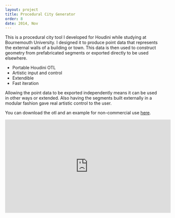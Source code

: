 ```yaml
---
layout: project
title: Procedural City Generator
order: 8
date: 2014, Nov
---
```


This is a procedural city tool I developed for Houdini while studying at Bournemouth University. I designed it to produce point data that represents the external walls of a building or town. This data is then used to construct geometry from prefabricated segments or exported directly to be used elsewhere. 

- Portable Houdini OTL
- Artistic input and control
- Extendible
- Fast iteration

Allowing the point data to be exported independently means it can be used in other ways or extended. Also having the segments built externally in a modular fashion gave real artistic control to the user.

You can download the otl and an example for non-commercial use [here](@root_path/files/city_tool.zip).

<p id="media">
<iframe src="https://player.vimeo.com/video/132721254?color=ffffff&title=0&byline=0&portrait=0" width="540" height="304" frameborder="0" webkitallowfullscreen mozallowfullscreen allowfullscreen></iframe>
</p>